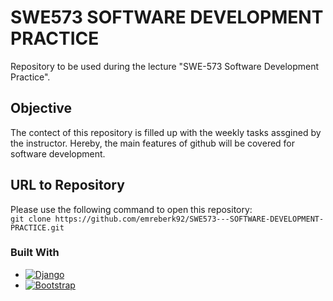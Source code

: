# SWE573 SOFTWARE DEVELOPMENT PRACTICE 
Repository to be used during the lecture "SWE-573 Software Development Practice".
## Objective
The contect of this repository is filled up with the weekly tasks assgined by the instructor. Hereby, the main features of github will be covered for software development. 
## URL to Repository 
Please use the following command to open this repository: <br/>
`git clone https://github.com/emreberk92/SWE573---SOFTWARE-DEVELOPMENT-PRACTICE.git`

<!-- ABOUT THE PROJECT -->

### Built With

- [![Django][django-image]][django-url]
- [![Bootstrap][bootstrap-image]][bootstrap-url]

[django-image]: https://img.shields.io/badge/Django-20232A?style=for-the-badge&logo=react&logoColor=61DAFB
[django-url]: https://www.djangoproject.com/
[bootstrap-image]: https://img.shields.io/badge/Bootstrap-563D7C?style=for-the-badge&logo=bootstrap&logoColor=white
[bootstrap-url]: https://getbootstrap.com
